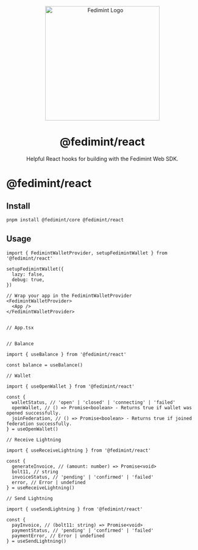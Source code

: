 <p align="center">
  <img src="../../docs/public/icon.png" alt="Fedimint Logo" width="300" />
  <!-- Removes the border below the header tag -->
  <div id="toc"><ul align="center" style="list-style: none;"><summary>
    <h1><b>@fedimint/react</b></h1>
    <p>Helpful React hooks for building with the Fedimint Web SDK.</p>
  </summary></ul></div>

# @fedimint/react

## Install

```bash
pnpm install @fedimint/core @fedimint/react
```

## Usage

```tsx
import { FedimintWalletProvider, setupFedimintWallet } from '@fedimint/react'

setupFedimintWallet({
  lazy: false,
  debug: true,
})

// Wrap your app in the FedimintWalletProvider
<FedimintWalletProvider>
  <App />
</FedimintWalletProvider>


// App.tsx


// Balance

import { useBalance } from '@fedimint/react'

const balance = useBalance()

// Wallet

import { useOpenWallet } from '@fedimint/react'

const {
  walletStatus, // 'open' | 'closed' | 'connecting' | 'failed'
  openWallet, // () => Promise<boolean> - Returns true if wallet was opened successfully.
  joinFederation, // () => Promise<boolean> - Returns true if joined federation successfully.
} = useOpenWallet()

// Receive Lightning

import { useReceiveLightning } from '@fedimint/react'

const {
  generateInvoice, // (amount: number) => Promise<void>
  bolt11, // string
  invoiceStatus, // 'pending' | 'confirmed' | 'failed'
  error, // Error | undefined
} = useReceiveLightning()

// Send Lightning

import { useSendLightning } from '@fedimint/react'

const {
  payInvoice, // (bolt11: string) => Promise<void>
  paymentStatus, // 'pending' | 'confirmed' | 'failed'
  paymentError, // Error | undefined
} = useSendLightning()

```
